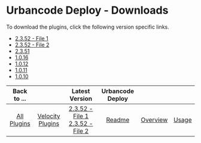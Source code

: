 
# Urbancode Deploy - Downloads

To download the plugins, click the following version specific links.

- [2.3.52 - File 1](https://raw.githubusercontent.com/UrbanCode/IBM-UCV-PLUGINS/main/files/ucv-ext-ucd/ucv-ext-ucd:2.3.52.tar.7z.001)
- [2.3.52 - File 2](https://raw.githubusercontent.com/UrbanCode/IBM-UCV-PLUGINS/main/files/ucv-ext-ucd/ucv-ext-ucd:2.3.52.tar.7z.002)
- [2.3.51](https://raw.githubusercontent.com/UrbanCode/IBM-UCV-PLUGINS/main/files/ucv-ext-ucd/ucv-ext-ucd:2.3.51.tar.7z.001)
- [1.0.16](https://raw.githubusercontent.com/UrbanCode/IBM-UCV-PLUGINS/main/files/ucv-ext-ucd/ucv-ext-ucd:1.0.16.tar.7z.001)
- [1.0.12](https://raw.githubusercontent.com/UrbanCode/IBM-UCV-PLUGINS/main/files/ucv-ext-ucd/ucv-ext-ucd:1.0.12.tar)
- [1.0.11](https://raw.githubusercontent.com/UrbanCode/IBM-UCV-PLUGINS/main/files/ucv-ext-ucd/ucv-ext-ucd:1.0.11.tar)
- [1.0.10](https://raw.githubusercontent.com/UrbanCode/IBM-UCV-PLUGINS/main/files/ucv-ext-ucd/ucv-ext-ucd:1.0.10.tar)

|Back to ...||Latest Version|Urbancode Deploy |||
| :---: | :---: | :---: | :---: | :---: | :---: |
|[All Plugins](../../index.md)|[Velocity Plugins](../README.md)|[2.3.52 - File 1](https://raw.githubusercontent.com/UrbanCode/IBM-UCV-PLUGINS/main/files/ucv-ext-ucd/ucv-ext-ucd:2.3.52.tar.7z.001) [2.3.52 - File 2](https://raw.githubusercontent.com/UrbanCode/IBM-UCV-PLUGINS/main/files/ucv-ext-ucd/ucv-ext-ucd:2.3.52.tar.7z.002)|[Readme](README.md)|[Overview](overview.md)|[Usage](usage.md)|

